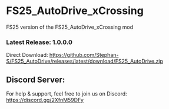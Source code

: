 # FS25_AutoDrive_xCrossing
FS25 version of the FS25_AutoDrive_xCrossing mod

### Latest Release: 1.0.0.0
Direct Download: https://github.com/Stephan-S/FS25_AutoDrive/releases/latest/download/FS25_AutoDrive.zip

## Discord Server:
For help & support, feel free to join us on Discord: 
https://discord.gg/2XfnM59DFy
